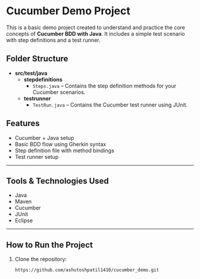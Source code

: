 #  Cucumber Demo Project

This is a basic demo project created to understand and practice the core concepts of **Cucumber BDD with Java**. It includes a simple test scenario with step definitions and a test runner.


##  Folder Structure

- **src/test/java**
  - **stepdefinitions**
    - `Steps.java` – Contains the step definition methods for your Cucumber scenarios.
  - **testrunner**
    - `TestRun.java` – Contains the Cucumber test runner using JUnit.

##  Features

- Cucumber + Java setup
- Basic BDD flow using Gherkin syntax
- Step definition file with method bindings
- Test runner setup

---

## Tools & Technologies Used

- Java
- Maven
- Cucumber
- JUnit
- Eclipse 

---

##  How to Run the Project

1. Clone the repository:
   ```bash
   https://github.com/ashutoshpatil1410/cucumber_demo.git
